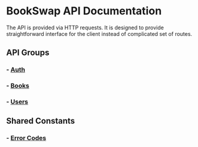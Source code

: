 # BookSwap API Documentation

The API is provided via HTTP requests.
It is designed to provide straightforward interface for the client instead of complicated set of routes.

## API Groups
### - [Auth](auth)
### - [Books](books)
### - [Users](users)

## Shared Constants
### - [Error Codes](error-codes.md)